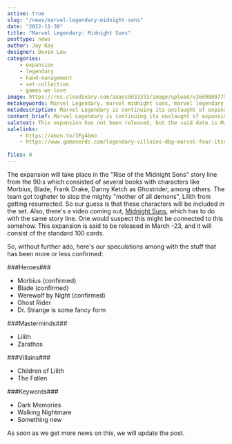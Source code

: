 ```yaml
---
active: true
slug: "/news/marvel-legendary-midnight-sons"
date: "2022-11-30"
title: "Marvel Legendary: Midnight Sons"
posttype: news
author: Jay Kay
designer: Devin Low
categories: 
    - expansion
    - legendary
    - hand-management
    - set-collection
    - games-we-love
image: https://res.cloudinary.com/aaassdd33333/image/upload/v1669800779/midnight_sons.webp
metakeywords: Marvel Legendary, marvel midnight sons, marvel legendary midnight sons, midnight sons marvel, marvel legendary morbius
metadescription: Marvel Legendary is continuing its onslaught of expansions, the next one in line is the Midnight Sons expansion which will feature Blade and  Morbius, among other characters.
content_brief: Marvel Legendary is continuing its onslaught of expansions, the next one in line is the Midnight Sons expansion which will feature Blade and  Morbius, among other characters.
saletext: This expansion has not been released, but the said date is March -23. Meanwhile, check out the expansion "Fear Itself" whcih is an old classic that probably will be out of print soon.
salelinks: 
    - https://amzn.to/3Fg4bmo
    - https://www.gamenerdz.com/legendary-villains-dbg-marvel-fear-itself-expansion?aff=34
   
files: 0
---
```

The expansion will take place in the "Rise of the Midnight Sons" story line from the 90:s which consisted of several books with characters like Morbius, Blade, Frank Drake, Danny Ketch as Ghostrider, among others. The team got togheter to stop the mighty "mother of all demons", Lilith from getting resurrected. So our guess is that these characters will be included in the set. Also, there's a video coming out, <a href="https://midnightsuns.2k.com/" rel="nofollow" target="_blank">Midnight Suns</a>, which has to do with the same story line. One would suspect this might be connected to this somehow.
This expansion is said to be released in March -23, and it will consist of the standard 100 cards.

So, without further ado, here's our speculations among with the stuff that has been more or less confirmed:

 ###Heroes###
 - Morbius (confirmed)
 - Blade (confirmed)
 - Werewolf by Night (confirmed)
 - Ghost Rider
 - Dr. Strange is some fancy form

 ###Masterminds###
 - Lilith
 - Zarathos

###Villains###
- Children of Lilith
- The Fallen

###Keywords###
- Dark Memories
- Walking Nightmare
- Something new

As soon as we get more news on this, we will update the post.